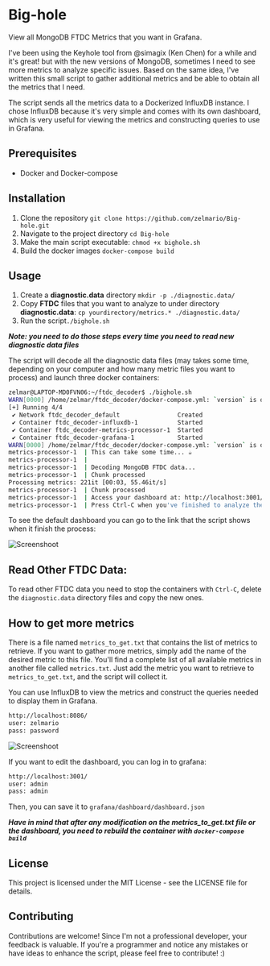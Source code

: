 # Big-hole
View all MongoDB FTDC Metrics that you want in Grafana.

I've been using the Keyhole tool from @simagix (Ken Chen) for a while and it's great! but with the new versions of MongoDB, sometimes I need to see more metrics to analyze specific issues.
Based on the same idea, I've written this small script to gather additional metrics and be able to obtain all the metrics that I need.

The script sends all the metrics data to a Dockerized InfluxDB instance. I chose InfluxDB because it's very simple and comes with its own dashboard, which is very useful for viewing the metrics and constructing queries to use in Grafana.

## Prerequisites
- Docker and Docker-compose

## Installation
1. Clone the repository `git clone https://github.com/zelmario/Big-hole.git`
2. Navigate to the project directory `cd Big-hole`
3. Make the main script executable: `chmod +x bighole.sh`
4. Build the docker images `docker-compose build`

## Usage
1. Create a **diagnostic.data** directory `mkdir -p ./diagnostic.data/`
2. Copy **FTDC** files that you want to analyze to under directory **diagnostic.data**:
   `cp yourdirectory/metrics.* ./diagnostic.data/`
4. Run the script`./bighole.sh`

***Note: you need to do those steps every time you need to read new diagnostic data files***

The script will decode all the diagnostic data files (may takes some time, depending on your computer and how many metric files you want to process) and launch three docker containers:

```bash
zelmar@LAPTOP-MD0FVN06:~/ftdc_decoder$ ./bighole.sh
WARN[0000] /home/zelmar/ftdc_decoder/docker-compose.yml: `version` is obsolete
[+] Running 4/4
 ✔ Network ftdc_decoder_default                Created                                                                                                                                   0.0s
 ✔ Container ftdc_decoder-influxdb-1           Started                                                                                                                                   0.7s
 ✔ Container ftdc_decoder-metrics-processor-1  Started                                                                                                                                   1.0s
 ✔ Container ftdc_decoder-grafana-1            Started                                                                                                                                   1.1s
WARN[0000] /home/zelmar/ftdc_decoder/docker-compose.yml: `version` is obsolete
metrics-processor-1  | This can take some time... ☕
metrics-processor-1  |
metrics-processor-1  | Decoding MongoDB FTDC data...
metrics-processor-1  | Chunk processed
Processing metrics: 221it [00:03, 55.46it/s]
metrics-processor-1  | Chunk processed
metrics-processor-1  | Access your dashboard at: http://localhost:3001/d/ddnw277huiv40ae/ftdc-dashboard?orgId=1&from=1716347462000&to=1716379922000
metrics-processor-1  | Press Ctrl-C when you've finished to analyze the dashboard.
```

To see the default dashboard you can go to the link that the script shows when it finish the process:

![Screenshoot](https://github.com/zelmario/Big-hole/blob/main/big_hole.png?raw=true)


## Read Other FTDC Data:
To read other FTDC data you need to stop the containers with `Ctrl-C`, delete the `diagnostic.data` directory files and copy the new ones.


## How to get more metrics
There is a file named `metrics_to_get.txt` that contains the list of metrics to retrieve. If you want to gather more metrics, simply add the name of the desired metric to this file.
You'll find a complete list of all available metrics in another file called `metrics.txt`. Just add the metric you want to retrieve to `metrics_to_get.txt`, and the script will collect it.

You can use InfluxDB to view the metrics and construct the queries needed to display them in Grafana.
```bash
http://localhost:8086/
user: zelmario
pass: password
```

![Screenshoot](https://github.com/zelmario/Big-hole/blob/main/influxdb.png?raw=true)

If you want to edit the dashboard, you can log in to grafana:
```bash
http://localhost:3001/
user: admin
pass: admin
```

Then, you can save it to `grafana/dashboard/dashboard.json`

***Have in mind that after any modification on the metrics_to_get.txt file or the dashboard, you need to rebuild the container with `docker-compose build`***


## License
This project is licensed under the MIT License - see the LICENSE file for details.

## Contributing
Contributions are welcome! Since I'm not a professional developer, your feedback is valuable. If you're a programmer and notice any mistakes or have ideas to enhance the script, please feel free to contribute! :)

